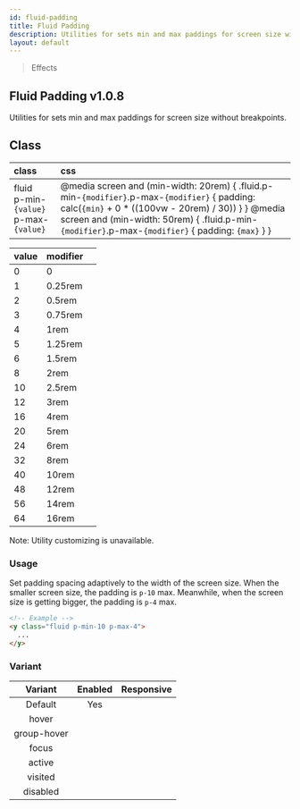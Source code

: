 ```yaml
---
id: fluid-padding
title: Fluid Padding
description: Utilities for sets min and max paddings for screen size without breakpoints.
layout: default
---
```


> Effects

## Fluid Padding <span class="ml-1 px-2 py-1 text-sm text-gray-600 bg-gray-300">v1.0.8</span>

Utilities for sets min and max paddings for screen size without breakpoints.

## Class

| <span class="px-3 py-1 text-white bg-charcoal-100 rounded-full">class</span> | <span class="px-3 py-1 text-white bg-charcoal-100 rounded-full">css</span> |
|:--|:--|
| fluid <br> p-min-`{value}` <br> p-max-`{value}` | @media screen and (min-width: 20rem) { .fluid.p-min-`{modifier}`.p-max-`{modifier}` { padding: calc(`{min}` + 0 * ((100vw - 20rem) / 30)) } } @media screen and (min-width: 50rem) {  .fluid.p-min-`{modifier}`.p-max-`{modifier}` { padding: `{max}` } } |

| <span class="px-3 py-1 text-white bg-charcoal-100 rounded-full">value</span> | <span class="px-3 py-1 text-white bg-charcoal-100 rounded-full">modifier</span> | |
|:--|:--|:-:|
| 0 | 0 |
| 1 | 0.25rem |
| 2 | 0.5rem |
| 3 | 0.75rem |
| 4 | 1rem |
| 5 | 1.25rem |
| 6 | 1.5rem |
| 8 | 2rem |
| 10 | 2.5rem |
| 12 | 3rem |
| 16 | 4rem |
| 20 | 5rem |
| 24 | 6rem |
| 32 | 8rem |
| 40 | 10rem |
| 48 | 12rem |
| 56 | 14rem |
| 64 | 16rem |

<y class="mx-4 my-4 p-3 border-l-8 border-gray-600 text-sm text-gray-600 bg-gray-200">
  <span class="pr-1 font-semibold">
    Note:
  </span>
  Utility customizing is unavailable.
</y>

### Usage

Set padding spacing adaptively to the width of the screen size. When the smaller screen size, the padding is `p-10` max. Meanwhile, when the screen size is getting bigger, the padding is `p-4` max.

```html
<!-- Example -->
<y class="fluid p-min-10 p-max-4">
  ...
</y>
```

### Variant

| <span class="font-semibold underline">Variant</span> | <span class="font-semibold underline">Enabled</span> | <span class="font-semibold underline">Responsive</span> |
|:-:|:-:|:-:|
| Default | Yes | |
| hover| | |
| group-hover | | |
| focus | | |
| active | | |
| visited | | |
| disabled | | |